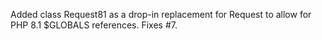 Added class Request81 as a drop-in replacement for Request to allow for PHP 8.1 $GLOBALS references. Fixes #7.
